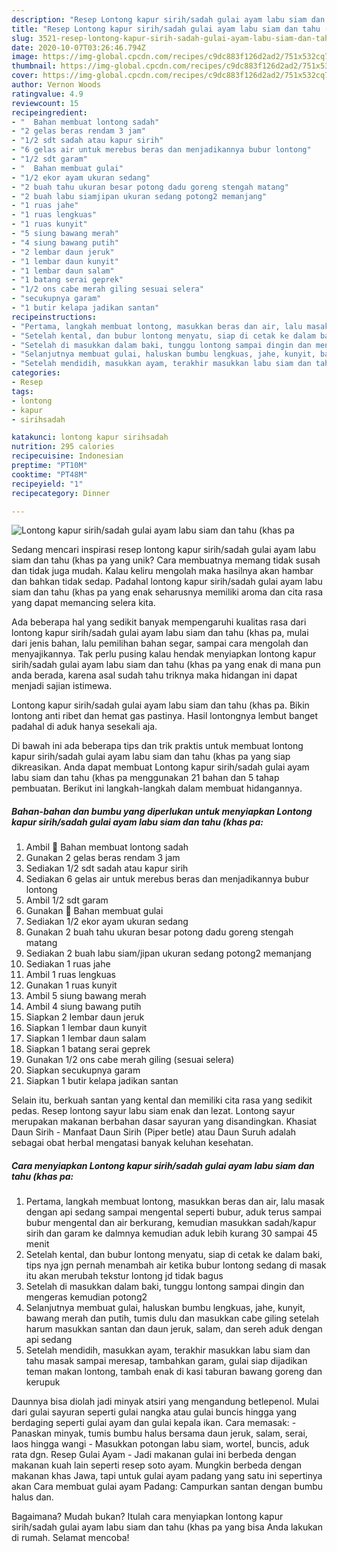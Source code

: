 ```yaml
---
description: "Resep Lontong kapur sirih/sadah gulai ayam labu siam dan tahu (khas pa, Lezat"
title: "Resep Lontong kapur sirih/sadah gulai ayam labu siam dan tahu (khas pa, Lezat"
slug: 3521-resep-lontong-kapur-sirih-sadah-gulai-ayam-labu-siam-dan-tahu-khas-pa-lezat
date: 2020-10-07T03:26:46.794Z
image: https://img-global.cpcdn.com/recipes/c9dc883f126d2ad2/751x532cq70/lontong-kapur-sirihsadah-gulai-ayam-labu-siam-dan-tahu-khas-pa-foto-resep-utama.jpg
thumbnail: https://img-global.cpcdn.com/recipes/c9dc883f126d2ad2/751x532cq70/lontong-kapur-sirihsadah-gulai-ayam-labu-siam-dan-tahu-khas-pa-foto-resep-utama.jpg
cover: https://img-global.cpcdn.com/recipes/c9dc883f126d2ad2/751x532cq70/lontong-kapur-sirihsadah-gulai-ayam-labu-siam-dan-tahu-khas-pa-foto-resep-utama.jpg
author: Vernon Woods
ratingvalue: 4.9
reviewcount: 15
recipeingredient:
- "  Bahan membuat lontong sadah"
- "2 gelas beras rendam 3 jam"
- "1/2 sdt sadah atau kapur sirih"
- "6 gelas air untuk merebus beras dan menjadikannya bubur lontong"
- "1/2 sdt garam"
- "  Bahan membuat gulai"
- "1/2 ekor ayam ukuran sedang"
- "2 buah tahu ukuran besar potong dadu goreng stengah matang"
- "2 buah labu siamjipan ukuran sedang potong2 memanjang"
- "1 ruas jahe"
- "1 ruas lengkuas"
- "1 ruas kunyit"
- "5 siung bawang merah"
- "4 siung bawang putih"
- "2 lembar daun jeruk"
- "1 lembar daun kunyit"
- "1 lembar daun salam"
- "1 batang serai geprek"
- "1/2 ons cabe merah giling sesuai selera"
- "secukupnya garam"
- "1 butir kelapa jadikan santan"
recipeinstructions:
- "Pertama, langkah membuat lontong, masukkan beras dan air, lalu masak dengan api sedang sampai mengental seperti bubur, aduk terus sampai bubur mengental dan air berkurang, kemudian masukkan sadah/kapur sirih dan garam ke dalmnya kemudian aduk lebih kurang 30 sampai 45 menit"
- "Setelah kental, dan bubur lontong menyatu, siap di cetak ke dalam baki, tips nya jgn pernah menambah air ketika bubur lontong sedang di masak itu akan merubah tekstur lontong jd tidak bagus"
- "Setelah di masukkan dalam baki, tunggu lontong sampai dingin dan mengeras kemudian potong2"
- "Selanjutnya membuat gulai, haluskan bumbu lengkuas, jahe, kunyit, bawang merah dan putih, tumis dulu dan masukkan cabe giling setelah harum masukkan santan dan daun jeruk, salam, dan sereh aduk dengan api sedang"
- "Setelah mendidih, masukkan ayam, terakhir masukkan labu siam dan tahu masak sampai meresap, tambahkan garam, gulai siap dijadikan teman makan lontong, tambah enak di kasi taburan bawang goreng dan kerupuk"
categories:
- Resep
tags:
- lontong
- kapur
- sirihsadah

katakunci: lontong kapur sirihsadah 
nutrition: 295 calories
recipecuisine: Indonesian
preptime: "PT10M"
cooktime: "PT48M"
recipeyield: "1"
recipecategory: Dinner

---
```



![Lontong kapur sirih/sadah gulai ayam labu siam dan tahu (khas pa](https://img-global.cpcdn.com/recipes/c9dc883f126d2ad2/751x532cq70/lontong-kapur-sirihsadah-gulai-ayam-labu-siam-dan-tahu-khas-pa-foto-resep-utama.jpg)

Sedang mencari inspirasi resep lontong kapur sirih/sadah gulai ayam labu siam dan tahu (khas pa yang unik? Cara membuatnya memang tidak susah dan tidak juga mudah. Kalau keliru mengolah maka hasilnya akan hambar dan bahkan tidak sedap. Padahal lontong kapur sirih/sadah gulai ayam labu siam dan tahu (khas pa yang enak seharusnya memiliki aroma dan cita rasa yang dapat memancing selera kita.

Ada beberapa hal yang sedikit banyak mempengaruhi kualitas rasa dari lontong kapur sirih/sadah gulai ayam labu siam dan tahu (khas pa, mulai dari jenis bahan, lalu pemilihan bahan segar, sampai cara mengolah dan menyajikannya. Tak perlu pusing kalau hendak menyiapkan lontong kapur sirih/sadah gulai ayam labu siam dan tahu (khas pa yang enak di mana pun anda berada, karena asal sudah tahu triknya maka hidangan ini dapat menjadi sajian istimewa.

Lontong kapur sirih/sadah gulai ayam labu siam dan tahu (khas pa. Bikin lontong anti ribet dan hemat gas pastinya. Hasil lontongnya lembut banget padahal di aduk hanya sesekali aja.


Di bawah ini ada beberapa tips dan trik praktis untuk membuat lontong kapur sirih/sadah gulai ayam labu siam dan tahu (khas pa yang siap dikreasikan. Anda dapat membuat Lontong kapur sirih/sadah gulai ayam labu siam dan tahu (khas pa menggunakan 21 bahan dan 5 tahap pembuatan. Berikut ini langkah-langkah dalam membuat hidangannya.

<!--inarticleads1-->

##### Bahan-bahan dan bumbu yang diperlukan untuk menyiapkan Lontong kapur sirih/sadah gulai ayam labu siam dan tahu (khas pa:

1. Ambil  💞 Bahan membuat lontong sadah
1. Gunakan 2 gelas beras rendam 3 jam
1. Sediakan 1/2 sdt sadah atau kapur sirih
1. Sediakan 6 gelas air untuk merebus beras dan menjadikannya bubur lontong
1. Ambil 1/2 sdt garam
1. Gunakan  💞 Bahan membuat gulai
1. Sediakan 1/2 ekor ayam ukuran sedang
1. Gunakan 2 buah tahu ukuran besar potong dadu goreng stengah matang
1. Sediakan 2 buah labu siam/jipan ukuran sedang potong2 memanjang
1. Sediakan 1 ruas jahe
1. Ambil 1 ruas lengkuas
1. Gunakan 1 ruas kunyit
1. Ambil 5 siung bawang merah
1. Ambil 4 siung bawang putih
1. Siapkan 2 lembar daun jeruk
1. Siapkan 1 lembar daun kunyit
1. Siapkan 1 lembar daun salam
1. Siapkan 1 batang serai geprek
1. Gunakan 1/2 ons cabe merah giling (sesuai selera)
1. Siapkan secukupnya garam
1. Siapkan 1 butir kelapa jadikan santan


Selain itu, berkuah santan yang kental dan memiliki cita rasa yang sedikit pedas. Resep lontong sayur labu siam enak dan lezat. Lontong sayur merupakan makanan berbahan dasar sayuran yang disandingkan. Khasiat Daun Sirih - Manfaat Daun Sirih (Piper betle) atau Daun Suruh adalah sebagai obat herbal mengatasi banyak keluhan kesehatan. 

<!--inarticleads2-->

##### Cara menyiapkan Lontong kapur sirih/sadah gulai ayam labu siam dan tahu (khas pa:

1. Pertama, langkah membuat lontong, masukkan beras dan air, lalu masak dengan api sedang sampai mengental seperti bubur, aduk terus sampai bubur mengental dan air berkurang, kemudian masukkan sadah/kapur sirih dan garam ke dalmnya kemudian aduk lebih kurang 30 sampai 45 menit
1. Setelah kental, dan bubur lontong menyatu, siap di cetak ke dalam baki, tips nya jgn pernah menambah air ketika bubur lontong sedang di masak itu akan merubah tekstur lontong jd tidak bagus
1. Setelah di masukkan dalam baki, tunggu lontong sampai dingin dan mengeras kemudian potong2
1. Selanjutnya membuat gulai, haluskan bumbu lengkuas, jahe, kunyit, bawang merah dan putih, tumis dulu dan masukkan cabe giling setelah harum masukkan santan dan daun jeruk, salam, dan sereh aduk dengan api sedang
1. Setelah mendidih, masukkan ayam, terakhir masukkan labu siam dan tahu masak sampai meresap, tambahkan garam, gulai siap dijadikan teman makan lontong, tambah enak di kasi taburan bawang goreng dan kerupuk


Daunnya bisa diolah jadi minyak atsiri yang mengandung betlepenol. Mulai dari gulai sayuran seperti gulai nangka atau gulai buncis hingga yang berdaging seperti gulai ayam dan gulai kepala ikan. Cara memasak: - Panaskan minyak, tumis bumbu halus bersama daun jeruk, salam, serai, laos hingga wangi - Masukkan potongan labu siam, wortel, buncis, aduk rata dgn. Resep Gulai Ayam - Jadi makanan gulai ini berbeda dengan makanan kuah lain seperti resep soto ayam. Mungkin berbeda dengan makanan khas Jawa, tapi untuk gulai ayam padang yang satu ini sepertinya akan Cara membuat gulai ayam Padang: Campurkan santan dengan bumbu halus dan. 

Bagaimana? Mudah bukan? Itulah cara menyiapkan lontong kapur sirih/sadah gulai ayam labu siam dan tahu (khas pa yang bisa Anda lakukan di rumah. Selamat mencoba!
